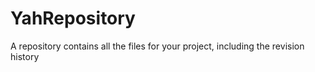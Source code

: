# YahRepository
A repository contains all the files for your project, including the revision history
